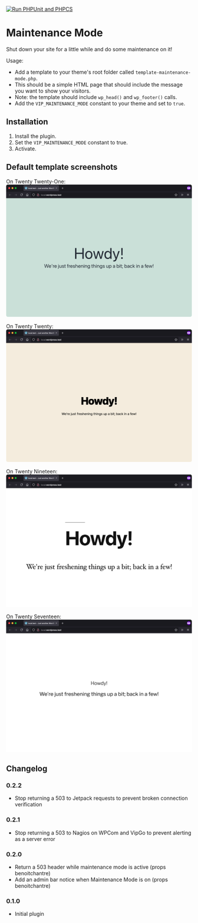 [![Run PHPUnit and PHPCS](https://github.com/Automattic/maintenance-mode-wp/actions/workflows/integrate.yml/badge.svg)](https://github.com/Automattic/maintenance-mode-wp/actions/workflows/integrate.yml)

# Maintenance Mode

Shut down your site for a little while and do some maintenance on it!

Usage:

 - Add a template to your theme's root folder called `template-maintenance-mode.php`.
 - This should be a simple HTML page that should include the message you want to show your visitors.
 - Note: the template should include `wp_head()` and `wp_footer()` calls.
 - Add the `VIP_MAINTENANCE_MODE` constant to your theme and set to `true`.

## Installation

1. Install the plugin.
1. Set the `VIP_MAINTENANCE_MODE` constant to true.
1. Activate.

## Default template screenshots

On Twenty Twenty-One:  
![Screenshot of active Maintenance mode on Twenty Twenty-One](screenshot-twentytwentyone.png)

On Twenty Twenty:  
![Screenshot of active Maintenance mode on Twenty Twenty](screenshot-twentytwenty.png)

On Twenty Nineteen:  
![Screenshot of active Maintenance mode on Twenty Nineteen](screenshot-twentynineteen.png)

On Twenty Seventeen:  
![Screenshot of active Maintenance mode on Twenty Seventeen](screenshot-twentyseventeen.png)

## Changelog

### 0.2.2
* Stop returning a 503 to Jetpack requests to prevent broken connection verification

### 0.2.1
* Stop returning a 503 to Nagios on WPCom and VipGo to prevent alerting as a server error

### 0.2.0
* Return a 503 header while maintenance mode is active (props benoitchantre)
* Add an admin bar notice when Maintenance Mode is on (props benoitchantre)

### 0.1.0
* Initial plugin
